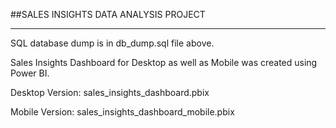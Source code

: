 ##SALES INSIGHTS DATA ANALYSIS PROJECT
______________________________________

SQL database dump is in db_dump.sql file above. 

Sales Insights Dashboard for Desktop as well as Mobile was created using Power BI. 

Desktop Version: sales_insights_dashboard.pbix 

Mobile Version: sales_insights_dashboard_mobile.pbix
